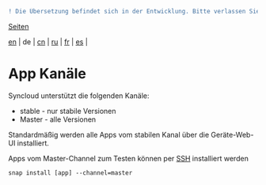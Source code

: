 ```diff
! Die Übersetzung befindet sich in der Entwicklung. Bitte verlassen Sie sich auf die englische Originalversion.
```

[Seiten](https://github.com/syncloud/docs/blob/master/de/index.md#seiten)

[en](https://github.com/syncloud/platform/wiki/App-Channels) | 
de | 
[cn](https://github.com/syncloud/docs/blob/master/cn/content/App-Channels.md) | 
[ru](https://github.com/syncloud/docs/blob/master/ru/content/App-Channels.md) | 
[fr](https://github.com/syncloud/docs/blob/master/fr/content/App-Channels.md) | 
[es](https://github.com/syncloud/docs/blob/master/es/content/App-Channels.md) | 

# App Kanäle

Syncloud unterstützt die folgenden Kanäle:

* stable - nur stabile Versionen
* Master - alle Versionen

Standardmäßig werden alle Apps vom stabilen Kanal über die Geräte-Web-UI installiert.

Apps vom Master-Channel zum Testen können per [SSH]() installiert werden

```
snap install [app] --channel=master 
```
